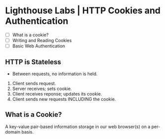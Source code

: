 # Lighthouse Labs | HTTP Cookies and Authentication

* [ ] What is a cookie?
* [ ] Writing and Reading Cookies
* [ ] Basic Web Authentication

## HTTP is Stateless

* Between requests, no information is held.

1. Client sends request.
2. Server receives; sets cookie.
3. Client receives reponse; updates its cookie.
4. Client sends new requests INCLUDING the cookie.

## What is a Cookie?

A key-value pair-based information storage in our web browser(s) on a per-domain basis.
